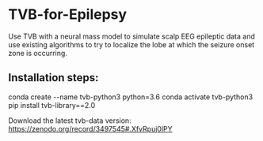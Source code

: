 # TVB-for-Epilepsy
 Use TVB with a neural mass model to simulate scalp EEG epileptic data and use existing algorithms to try to localize the lobe at which the seizure onset zone is occurring.

## Installation steps:
 conda create --name tvb-python3 python=3.6
 conda activate tvb-python3
 pip install tvb-library==2.0
 
 Download the latest tvb-data version: https://zenodo.org/record/3497545#.XfvRpuj0lPY
